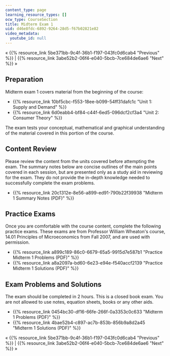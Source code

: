 ```yaml
---
content_type: page
learning_resource_types: []
ocw_type: CourseSection
title: Midterm Exam 1
uid: d46e8fdc-6892-9264-28d5-f67b02821e82
video_metadata:
  youtube_id: null
---
```


« {{% resource_link 5be371bb-9c4f-36b1-f197-043fc0d6cab4 "Previous" %}} | {{% resource_link 3abe52b2-06f4-e040-5bcb-7ce684de6ae6 "Next" %}} »

Preparation
-----------

Midterm exam 1 covers material from the beginning of the course:

*   {{% resource_link 10bf5cbc-f553-18ee-b099-54ff31dafc1c "Unit 1: Supply and Demand" %}}
*   {{% resource_link 6d0eabb4-bf84-c44f-6ed5-096dcf2cf3a4 "Unit 2: Consumer Theory" %}}

The exam tests your conceptual, mathematical and graphical understanding of the material covered in this portion of the course.

Content Review
--------------

Please review the content from the units covered before attempting the exam. The summary notes below are concise outlines of the main points covered in each session, but are presented only as a study aid in reviewing for the exam. They do not provide the in-depth knowledge needed to successfully complete the exam problems.

*   {{% resource_link 20c1312e-8e56-a899-ed91-790b22f39938 "Midterm 1 Summary Notes (PDF)" %}}

Practice Exams
--------------

Once you are comfortable with the course content, complete the following practice exams. These exams are from Professor William Wheaton's course, 14.01 Principles of Microeconomics from Fall 2007, and are used with permission.

*   {{% resource_link a899c189-86c0-6679-65a5-9915d7e587b1 "Practice Midterm 1 Problems (PDF)" %}}
*   {{% resource_link a8a2097a-bd60-6e23-e94e-f540accf2139 "Practice Midterm 1 Solutions (PDF)" %}}

Exam Problems and Solutions
---------------------------

The exam should be completed in 2 hours. This is a closed book exam. You are not allowed to use notes, equation sheets, books or any other aids.

*   {{% resource_link 0454bc30-df16-66fe-266f-0a3353c0c633 "Midterm 1 Problems (PDF)" %}}
*   {{% resource_link 4bae52b4-c897-ac7b-853b-856b9a8d2a45 "Midterm 1 Solutions (PDF)" %}}

« {{% resource_link 5be371bb-9c4f-36b1-f197-043fc0d6cab4 "Previous" %}} | {{% resource_link 3abe52b2-06f4-e040-5bcb-7ce684de6ae6 "Next" %}} »